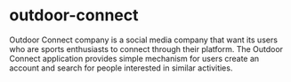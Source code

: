 # outdoor-connect
Outdoor Connect company is a social media company that want its users who are sports enthusiasts to connect through their platform. The Outdoor Connect application provides simple mechanism for users create an account and search for people interested in similar activities.

